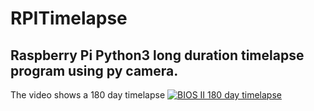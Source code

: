 # RPITimelapse
## Raspberry Pi Python3 long duration timelapse program using py camera.

The video shows a 180 day timelapse
[![BIOS II 180 day timelapse](https://res.cloudinary.com/marcomontalbano/image/upload/v1590915252/video_to_markdown/images/youtube--iq9wYrtj0qo-c05b58ac6eb4c4700831b2b3070cd403.jpg)](https://youtu.be/iq9wYrtj0qo "BIOS II 180 day timelapse")
